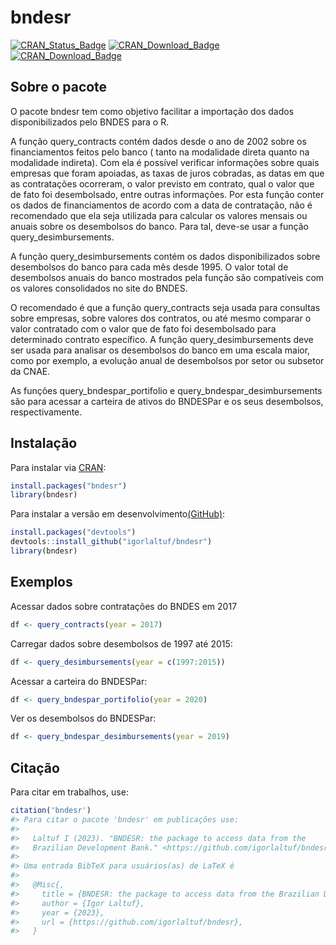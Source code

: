 
<!-- README.md is generated from README.Rmd. Please edit that file -->

# bndesr

<!-- badges: start -->

[![CRAN_Status_Badge](https://www.r-pkg.org/badges/version/bndesr)](https://cran.r-project.org/package=bndesr)
[![CRAN_Download_Badge](https://cranlogs.r-pkg.org/badges/grand-total/bndesr)](https://CRAN.R-project.org/package=bndesr)
[![CRAN_Download_Badge](https://cranlogs.r-pkg.org/badges/bndesr)](https://CRAN.R-project.org/package=bndesr)
<!-- badges: end -->

## Sobre o pacote

O pacote bndesr tem como objetivo facilitar a importação dos dados
disponibilizados pelo BNDES para o R.

A função query_contracts contém dados desde o ano de 2002 sobre os
financiamentos feitos pelo banco ( tanto na modalidade direta quanto na
modalidade indireta). Com ela é possível verificar informações sobre
quais empresas que foram apoiadas, as taxas de juros cobradas, as datas
em que as contratações ocorreram, o valor previsto em contrato, qual o
valor que de fato foi desembolsado, entre outras informações. Por esta
função conter os dados de financiamentos de acordo com a data de
contratação, não é recomendado que ela seja utilizada para calcular os
valores mensais ou anuais sobre os desembolsos do banco. Para tal,
deve-se usar a função query_desimbursements.

A função query_desimbursements contém os dados disponibilizados sobre
desembolsos do banco para cada mês desde 1995. O valor total de
desembolsos anuais do banco mostrados pela função são compatíveis com os
valores consolidados no site do BNDES.

O recomendado é que a função query_contracts seja usada para consultas
sobre empresas, sobre valores dos contratos, ou até mesmo comparar o
valor contratado com o valor que de fato foi desembolsado para
determinado contrato específico. A função query_desimbursements deve ser
usada para analisar os desembolsos do banco em uma escala maior, como
por exemplo, a evolução anual de desembolsos por setor ou subsetor da
CNAE.

As funções query_bndespar_portifolio e query_bndespar_desimbursements
são para acessar a carteira de ativos do BNDESPar e os seus desembolsos,
respectivamente.

## Instalação

Para instalar via [CRAN](https://CRAN.R-project.org/package=bndesr):

``` r
install.packages("bndesr")
library(bndesr)
```

Para instalar a versão em
desenvolvimento[(GitHub)](https://github.com/igorlaltuf/bndesr):

``` r
install.packages("devtools")
devtools::install_github("igorlaltuf/bndesr")
library(bndesr)
```

## Exemplos

Acessar dados sobre contratações do BNDES em 2017

``` r
df <- query_contracts(year = 2017) 
```

Carregar dados sobre desembolsos de 1997 até 2015:

``` r
df <- query_desimbursements(year = c(1997:2015))
```

Acessar a carteira do BNDESPar:

``` r
df <- query_bndespar_portifolio(year = 2020)
```

Ver os desembolsos do BNDESPar:

``` r
df <- query_bndespar_desimbursements(year = 2019)
```

## Citação

Para citar em trabalhos, use:

``` r
citation('bndesr')
#> Para citar o pacote 'bndesr' em publicações use:
#> 
#>   Laltuf I (2023). "BNDESR: the package to access data from the
#>   Brazilian Development Bank." <https://github.com/igorlaltuf/bndesr>.
#> 
#> Uma entrada BibTeX para usuários(as) de LaTeX é
#> 
#>   @Misc{,
#>     title = {BNDESR: the package to access data from the Brazilian Development Bank.},
#>     author = {Igor Laltuf},
#>     year = {2023},
#>     url = {https://github.com/igorlaltuf/bndesr},
#>   }
```
